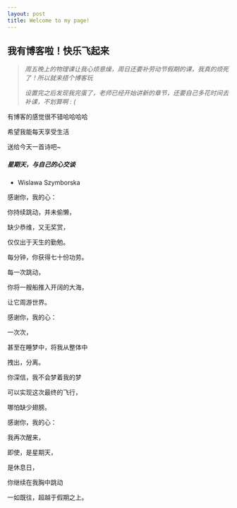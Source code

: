```yaml
---
layout: post
title: Welcome to my page!
---
```

## 我有博客啦！快乐飞起来

> *周五晚上的物理课让我心烦意燥，周日还要补劳动节假期的课，我真的烦死了！所以就来搭个博客玩*
>
> *设置完之后发现我完蛋了，老师已经开始讲新的章节，还要自己多花时间去补课，不划算啊 : (*

有博客的感觉很不错哈哈哈哈 

希望我能每天享受生活

送给今天一首诗吧~



##### 星期天，与自己的心交谈

- Wislawa Szymborska



感谢你，我的心：

你持续跳动，并未偷懒，

缺少恭维，又无奖赏，

仅仅出于天生的勤勉。



每分钟，你获得七十份功劳。

每一次跳动，

你将一艘船推入开阔的大海，

让它周游世界。



感谢你，我的心：

一次次，

甚至在睡梦中，将我从整体中

拽出，分离。

你深信，我不会梦着我的梦

可以实现这次最终的飞行，

哪怕缺少翅膀。

感谢你，我的心：

我再次醒来，

即使，是星期天，

是休息日，

你继续在我胸中跳动

一如既往，超越于假期之上。
